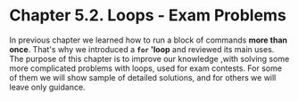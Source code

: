 # Chapter 5.2. Loops - Exam Problems

In previous chapter we learned how to run a block of commands **more than once**. That's why we introduced a **`for` 'loop** and reviewed its main uses. The purpose of this chapter is to improve our knowledge ,with solving some more complicated problems with loops, used for exam contests. For some of them we will show sample of detailed solutions, and for others we will leave only guidance.